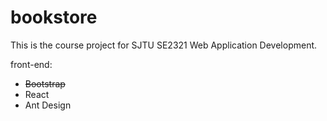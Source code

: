 # bookstore
This is the course project for  SJTU SE2321 Web Application Development.

front-end: 
* ~~Bootstrap~~
* React
* Ant Design
